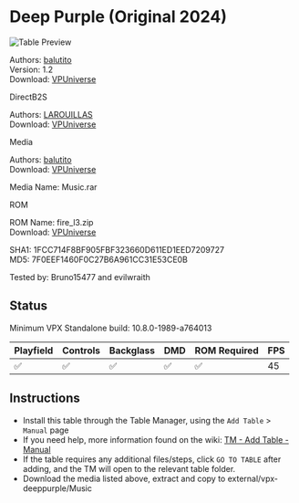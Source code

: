 ﻿# Deep Purple (Original 2024)

![Table Preview](../../images/vpx-deeppurple.jpg)

Authors: [balutito](https://vpuniverse.com/profile/36070-balutito/)  
Version: 1.2  
Download: [VPUniverse](https://vpuniverse.com/files/file/21775-deep-purple/)

DirectB2S

Authors: [LAROUILLAS](https://vpuniverse.com/profile/46701-larouillas/)  
Download: [VPUniverse](https://vpuniverse.com/files/file/21783-deep-purple-balutito%C2%A02024-b2s-with-full-dmd/)

Media

Authors: [balutito](https://vpuniverse.com/profile/36070-balutito/)  
Download: [VPUniverse](https://vpuniverse.com/files/file/21775-deep-purple/)

Media Name: Music.rar

ROM

ROM Name: fire_l3.zip  
Download: [VPUniverse](https://vpuniverse.com/files/file/21775-deep-purple/)  

SHA1: 1FCC714F8BF905FBF323660D611ED1EED7209727  
MD5:  7F0EEF1460F0C27B6A961CC31E53CE0B 

Tested by: Bruno15477 and evilwraith

## Status 

Minimum VPX Standalone build: 10.8.0-1989-a764013

| Playfield | Controls | Backglass | DMD | ROM Required | FPS | 
|-----------|----------|-----------|-----|--------------|-----|
| :white_check_mark: | :white_check_mark: | :white_check_mark: | :white_check_mark: | :white_check_mark: | 45 |

## Instructions

- Install this table through the Table Manager, using the `Add Table` > `Manual` page
- If you need help, more information found on the wiki: [TM - Add Table - Manual](https://github.com/LegendsUnchained/vpx-standalone-alp4k/wiki/%5B04%5D-%F0%9F%A7%A1-TM-%E2%80%90-Other-Features#add-table---manual)
- If the table requires any additional files/steps, click `GO TO TABLE` after adding, and the TM will open to the relevant table folder.
- Download the media listed above, extract and copy to external/vpx-deeppurple/Music

